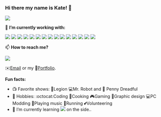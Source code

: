 
### Hi there my name is Kate! 👋

<!--
**ksoliven/ksoliven** is a ✨ _special_ ✨ repository because its `README.md` (this file) appears on your GitHub profile. -->
  <img src="https://i.ibb.co/HgzKSDN/banner2.png">
  
🔭 <b>I’m currently working with: </b>

 [<img src="https://img.shields.io/badge/Angular-DD0031?style=for-the-badge&logo=angular&logoColor=white">](https://angular.io/) [<img src="https://img.shields.io/badge/AngularJS-E23237?style=for-the-badge&logo=angularjs&logoColor=white">](https://angularjs.org/) [<img src="https://img.shields.io/badge/Bootstrap-563D7C?style=for-the-badge&logo=bootstrap&logoColor=white">](https://getbootstrap.com/) [<img src="https://img.shields.io/badge/CSS-239120?&style=for-the-badge&logo=css3&logoColor=white">](https://css3.com/) [<img src="https://img.shields.io/badge/Elastic_Search-005571?style=for-the-badge&logo=elasticsearch&logoColor=white">](https://www.elastic.co/?device=c&msclkid=37a5a3960eb41afc826ec65c75d4c2b3) [<img src="https://img.shields.io/badge/GIT-E44C30?style=for-the-badge&logo=git&logoColor=white">](https://git-scm.com/) [<img src="https://img.shields.io/badge/HTML5-E34F26?style=for-the-badge&logo=html5&logoColor=white">](https://html.com/) [<img src="https://img.shields.io/badge/JavaScript-F7DF1E?style=for-the-badge&logo=javascript&logoColor=black">](https://www.javascript.com/) [<img src="https://img.shields.io/badge/Jira-0052CC?style=for-the-badge&logo=Jira&logoColor=white">](https://www.atlassian.com/software/jira) [<img src="https://img.shields.io/badge/Kibana-005571?style=for-the-badge&logo=Kibana&logoColor=white">](https://www.elastic.co/kibana?device=c&gad_source=1) [<img src="https://img.shields.io/badge/Microsoft_SharePoint-0078D4?style=for-the-badge&logo=microsoft-sharepoint&logoColor=white">](https://learn.microsoft.com/en-us/sharepoint/dev/spfx/sharepoint-framework-overview) [<img src="https://img.shields.io/badge/React-20232A?style=for-the-badge&logo=react&logoColor=61DAFB">](https://react.dev/) [<img src="https://img.shields.io/badge/Sass-CC6699?style=for-the-badge&logo=sass&logoColor=white">](https://sass-lang.com/) [<img src="https://img.shields.io/badge/Trello-0052CC?style=for-the-badge&logo=trello&logoColor=white">](https://trello.com/) [<img src="https://img.shields.io/badge/TypeScript-007ACC?style=for-the-badge&logo=typescript&logoColor=white">](https://www.typescriptlang.org/)

📫 <b> How to reach me? </b>

  <img src="https://i.ibb.co/nns9jQL/typing-anime.gif">

  :envelope:<a href="mailto:kate.c.soliven@gmail.com">Email</a> or my :briefcase:<a href="https://www.katedevdc.com">Portfolio</a>.

<b>Fun facts:</b>
- :tv: Favorite shows: :crystal_ball:Legion :computer:Mr. Robot and :ghost: Penny Dreadful
- :sparkler: Hobbies: :octocat:Coding :ramen:Cooking :video_game:Gaming :art:Graphic design :computer:PC Modding :guitar:Playing music :running:Running :two_hearts:Volunteering
- 🌱 I’m currently learning [<img src="https://img.shields.io/badge/Vue.js-35495E?style=for-the-badge&logo=vue.js&logoColor=4FC08D">](https://vuejs.org/) on the side..
